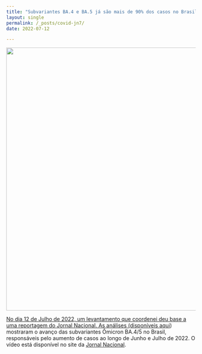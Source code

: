 ```yaml
---
title: "Subvariantes BA.4 e BA.5 já são mais de 90% dos casos no Brasil; estudo mostra que elas são mais resistentes a vacina"
layout: single
permalink: /_posts/covid-jn7/
date: 2022-07-12

---
```


<a href="https://andersonbrito.github.io/_posts/covid-jn7/"><img src="/assets/images/cover-jn7.png" width="700">

No dia 12 de Julho de 2022, um levantamento que coordenei deu base a uma reportagem do Jornal Nacional. As análises (disponíveis [aqui](https://www.itps.org.br/pesquisa-detalhe/monitoramento-da-omicron-relatorio-16)) mostraram o avanço das subvariantes Ômicron BA.4/5 no Brasil, responsáveis pelo aumento de casos ao longo de Junho e Julho de 2022. O vídeo está disponível no site da [Jornal Nacional](https://g1.globo.com/saude/noticia/2022/07/12/subvariantes-ba4-e-ba5-ja-sao-mais-de-90percent-dos-casos-no-brasil-estudo-mostra-que-elas-sao-mais-resistentes-a-vacina.ghtml).
